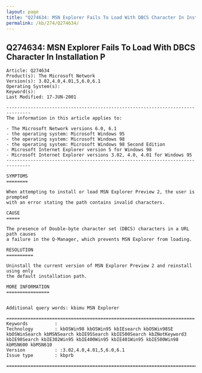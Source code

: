 ```yaml
---
layout: page
title: "Q274634: MSN Explorer Fails To Load With DBCS Character In Installation P"
permalink: /kb/274/Q274634/
---
```


## Q274634: MSN Explorer Fails To Load With DBCS Character In Installation P

	Article: Q274634
	Product(s): The Microsoft Network
	Version(s): 3.02,4.0,4.01,5,6.0,6.1
	Operating System(s): 
	Keyword(s): 
	Last Modified: 17-JUN-2001
	
	-------------------------------------------------------------------------------
	The information in this article applies to:
	
	- The Microsoft Network versions 6.0, 6.1 
	- the operating system: Microsoft Windows 95 
	- the operating system: Microsoft Windows 98 
	- the operating system: Microsoft Windows 98 Second Edition 
	- Microsoft Internet Explorer version 5 for Windows 98 
	- Microsoft Internet Explorer versions 3.02, 4.0, 4.01 for Windows 95 
	-------------------------------------------------------------------------------
	
	SYMPTOMS
	========
	
	When attempting to install or load MSN Explorer Preview 2, the user is prompted
	with an error stating the path contains invalid characters.
	
	CAUSE
	=====
	
	The presence of Double-byte character set (DBCS) characters in a URL path causes
	a failure in the Q-Manager, which prevents MSN Explorer from loading.
	
	RESOLUTION
	==========
	
	Uninstall the current version of MSN Explorer Preview 2 and reinstall using only
	the default installation path.
	
	MORE INFORMATION
	================
	
	
	Additional query words: kbimu MSN Explorer
	
	======================================================================
	Keywords          :  
	Technology        : kbOSWin98 kbOSWin95 kbIEsearch kbOSWin98SE kbOSWinSearch kbMSNSearch kbIE95Search kbIE500Search kbZNotKeyword3 kbIE98Search kbIE302Win95 kbIE400Win95 kbIE401Win95 kbIE500Win98 kbMSN600 kbMSN610
	Version           : :3.02,4.0,4.01,5,6.0,6.1
	Issue type        : kbprb
	
	=============================================================================
	
